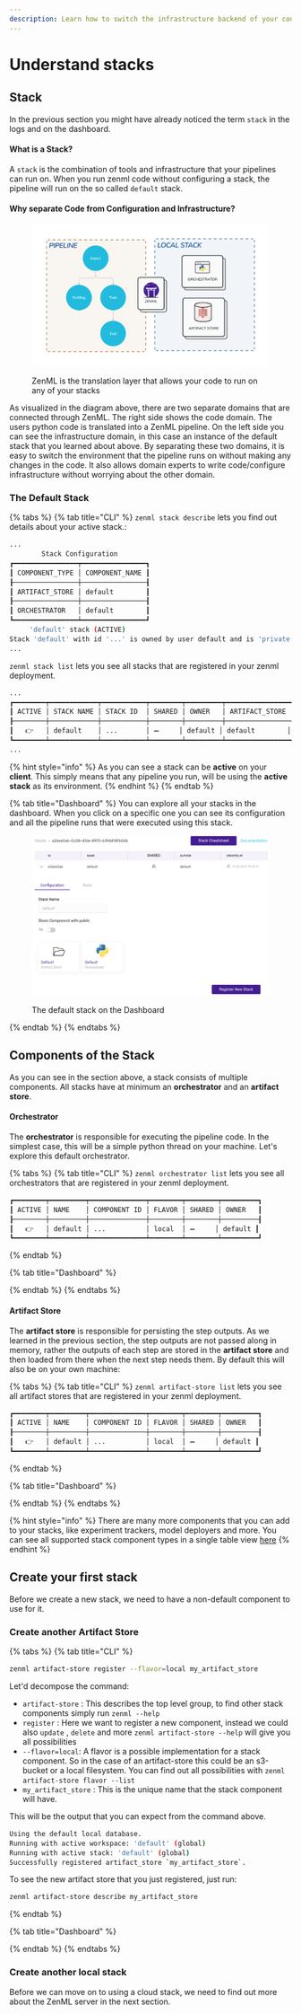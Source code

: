 ```yaml
---
description: Learn how to switch the infrastructure backend of your code.
---
```


# Understand stacks

## Stack

In the previous section you might have already noticed the term `stack` in the logs and on the dashboard.&#x20;

#### What is a Stack?

A `stack` is the combination of tools and infrastructure that your pipelines can run on. When you run zenml code without configuring a stack, the pipeline will run on the so called `default` stack.&#x20;

#### Why separate Code from Configuration and Infrastructure?

<figure><img src="../../.gitbook/assets/02_pipeline_local_stack.png" alt=""><figcaption><p>ZenML is the translation layer that allows your code to run on any of your stacks</p></figcaption></figure>

As visualized in the diagram above, there are two separate domains that are connected through ZenML. The right side shows the code domain. The users python code is translated into a ZenML pipeline. On the left side you can see the infrastructure domain, in this case an instance of the default stack that you learned about above. By separating these two domains, it is easy to switch the environment that the pipeline runs on without making any changes in the code. It also allows domain experts to write code/configure infrastructure without worrying about the other domain.&#x20;

### The Default Stack

{% tabs %}
{% tab title="CLI" %}
`zenml stack describe` lets you find out details about your active stack.:

```bash
...
        Stack Configuration        
┏━━━━━━━━━━━━━━━━┯━━━━━━━━━━━━━━━━┓
┃ COMPONENT_TYPE │ COMPONENT_NAME ┃
┠────────────────┼────────────────┨
┃ ARTIFACT_STORE │ default        ┃
┠────────────────┼────────────────┨
┃ ORCHESTRATOR   │ default        ┃
┗━━━━━━━━━━━━━━━━┷━━━━━━━━━━━━━━━━┛
     'default' stack (ACTIVE)      
Stack 'default' with id '...' is owned by user default and is 'private'.
...
```

`zenml stack list` lets you see all stacks that are registered in your zenml deployment.

```bash
...
┏━━━━━━━━┯━━━━━━━━━━━━┯━━━━━━━━━━━┯━━━━━━━━┯━━━━━━━━━┯━━━━━━━━━━━━━━━━┯━━━━━━━━━━━━━━┓
┃ ACTIVE │ STACK NAME │ STACK ID  │ SHARED │ OWNER   │ ARTIFACT_STORE │ ORCHESTRATOR ┃
┠────────┼────────────┼───────────┼────────┼─────────┼────────────────┼──────────────┨
┃   👉   │ default    │ ...       │ ➖     │ default │ default        │ default      ┃
┗━━━━━━━━┷━━━━━━━━━━━━┷━━━━━━━━━━━┷━━━━━━━━┷━━━━━━━━━┷━━━━━━━━━━━━━━━━┷━━━━━━━━━━━━━━┛
...
```

{% hint style="info" %}
As you can see a stack can be **active** on your **client**. This simply means that any pipeline you run, will be using the **active stack** as its environment.
{% endhint %}
{% endtab %}

{% tab title="Dashboard" %}
You can explore all your stacks in the dashboard. When you click on a specific one you can see its configuration and all the pipeline runs that were executed using this stack.

<figure><img src="../../.gitbook/assets/stack_in_dashboard.png" alt=""><figcaption><p>The default stack on the Dashboard</p></figcaption></figure>
{% endtab %}
{% endtabs %}

## Components of the Stack

As you can see in the section above, a stack consists of multiple components. All stacks have at minimum an **orchestrator** and an **artifact store**.

#### Orchestrator

The **orchestrator** is responsible for executing the pipeline code. In the simplest case, this will be a simple python thread on your machine. Let's explore this default orchestrator.

{% tabs %}
{% tab title="CLI" %}
`zenml orchestrator list` lets you see all orchestrators that are registered in your zenml deployment.

```bash
┏━━━━━━━━┯━━━━━━━━━┯━━━━━━━━━━━━━━┯━━━━━━━━┯━━━━━━━━┯━━━━━━━━━┓
┃ ACTIVE │ NAME    │ COMPONENT ID │ FLAVOR │ SHARED │ OWNER   ┃
┠────────┼─────────┼──────────────┼────────┼────────┼─────────┨
┃   👉   │ default │ ...          │ local  │ ➖     │ default ┃
┗━━━━━━━━┷━━━━━━━━━┷━━━━━━━━━━━━━━┷━━━━━━━━┷━━━━━━━━┷━━━━━━━━━┛
```
{% endtab %}

{% tab title="Dashboard" %}

{% endtab %}
{% endtabs %}

#### Artifact Store

The **artifact store** is responsible for persisting the step outputs. As we learned in the previous section, the step outputs are not passed along in memory, rather the outputs of each step are stored in the **artifact store** and then loaded from there when the next step needs them. By default this will also be on your own machine:

{% tabs %}
{% tab title="CLI" %}
`zenml artifact-store list` lets you see all artifact stores that are registered in your zenml deployment.

```bash
┏━━━━━━━━┯━━━━━━━━━┯━━━━━━━━━━━━━━┯━━━━━━━━┯━━━━━━━━┯━━━━━━━━━┓
┃ ACTIVE │ NAME    │ COMPONENT ID │ FLAVOR │ SHARED │ OWNER   ┃
┠────────┼─────────┼──────────────┼────────┼────────┼─────────┨
┃   👉   │ default │ ...          │ local  │ ➖     │ default ┃
┗━━━━━━━━┷━━━━━━━━━┷━━━━━━━━━━━━━━┷━━━━━━━━┷━━━━━━━━┷━━━━━━━━━┛
```
{% endtab %}

{% tab title="Dashboard" %}

{% endtab %}
{% endtabs %}

{% hint style="info" %}
There are many more components that you can add to your stacks, like experiment trackers, model deployers and more. You can see all supported stack component types in a single table view [here](broken-reference/)
{% endhint %}

## Create your first stack

Before we create a new stack, we need to have a non-default component to use for it.

### Create another Artifact Store

{% tabs %}
{% tab title="CLI" %}
```bash
zenml artifact-store register --flavor=local my_artifact_store
```

Let'd decompose the command:

* `artifact-store` :  This describes the top level group, to find other stack components simply run `zenml --help`&#x20;
* `register` : Here we want to register a new component, instead we could also `update` , `delete` and more `zenml artifact-store --help` will give you all possibilities
* `--flavor=local`: A flavor is a possible implementation for a stack component. So in the case of an artifact-store this could be an s3-bucket or a local filesystem. You can find out all possibilities with `zenml artifact-store flavor --list`
* `my_artifact_store` : This is the unique name that the stack component will have.

This will be the output that you can expect from the command above.

```bash
Using the default local database.
Running with active workspace: 'default' (global)
Running with active stack: 'default' (global)
Successfully registered artifact_store `my_artifact_store`.
```

To see the new artifact store that you just registered, just run:

```bash
zenml artifact-store describe my_artifact_store
```
{% endtab %}

{% tab title="Dashboard" %}

{% endtab %}
{% endtabs %}

### Create another local stack

Before we can move on to using a cloud stack, we need to find out more about the ZenML server in the next section.

###
